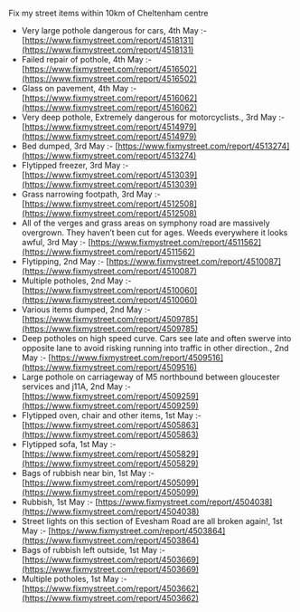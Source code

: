 Fix my street items within 10km of Cheltenham centre

<!-- fix_marker starts -->

- Very large pothole dangerous for cars, 4th May :- [https://www.fixmystreet.com/report/4518131](https://www.fixmystreet.com/report/4518131)
- Failed repair of pothole, 4th May :- [https://www.fixmystreet.com/report/4516502](https://www.fixmystreet.com/report/4516502)
- Glass on pavement, 4th May :- [https://www.fixmystreet.com/report/4516062](https://www.fixmystreet.com/report/4516062)
- Very deep pothole, Extremely dangerous for motorcyclists., 3rd May :- [https://www.fixmystreet.com/report/4514979](https://www.fixmystreet.com/report/4514979)
- Bed dumped, 3rd May :- [https://www.fixmystreet.com/report/4513274](https://www.fixmystreet.com/report/4513274)
- Flytipped freezer, 3rd May :- [https://www.fixmystreet.com/report/4513039](https://www.fixmystreet.com/report/4513039)
- Grass narrowing footpath, 3rd May :- [https://www.fixmystreet.com/report/4512508](https://www.fixmystreet.com/report/4512508)
- All of the verges and grass areas on symphony road are massively overgrown. They haven’t been cut for ages. Weeds everywhere it looks awful, 3rd May :- [https://www.fixmystreet.com/report/4511562](https://www.fixmystreet.com/report/4511562)
- Flytipping, 2nd May :- [https://www.fixmystreet.com/report/4510087](https://www.fixmystreet.com/report/4510087)
- Multiple potholes, 2nd May :- [https://www.fixmystreet.com/report/4510060](https://www.fixmystreet.com/report/4510060)
- Various items dumped, 2nd May :- [https://www.fixmystreet.com/report/4509785](https://www.fixmystreet.com/report/4509785)
- Deep potholes on high speed curve. Cars see late and often swerve into opposite lane to avoid risking running into traffic in other direction., 2nd May :- [https://www.fixmystreet.com/report/4509516](https://www.fixmystreet.com/report/4509516)
- Large pothole on carriageway of M5 northbound between gloucester services and j11A, 2nd May :- [https://www.fixmystreet.com/report/4509259](https://www.fixmystreet.com/report/4509259)
- Flytipped oven, chair and other items, 1st May :- [https://www.fixmystreet.com/report/4505863](https://www.fixmystreet.com/report/4505863)
- Flytipped sofa, 1st May :- [https://www.fixmystreet.com/report/4505829](https://www.fixmystreet.com/report/4505829)
- Bags of rubbish near bin, 1st May :- [https://www.fixmystreet.com/report/4505099](https://www.fixmystreet.com/report/4505099)
- Rubbish, 1st May :- [https://www.fixmystreet.com/report/4504038](https://www.fixmystreet.com/report/4504038)
- Street lights on this section of Evesham Road are all broken again!, 1st May :- [https://www.fixmystreet.com/report/4503864](https://www.fixmystreet.com/report/4503864)
- Bags of rubbish left outside, 1st May :- [https://www.fixmystreet.com/report/4503669](https://www.fixmystreet.com/report/4503669)
- Multiple potholes, 1st May :- [https://www.fixmystreet.com/report/4503662](https://www.fixmystreet.com/report/4503662)

<!-- fix_marker ends -->